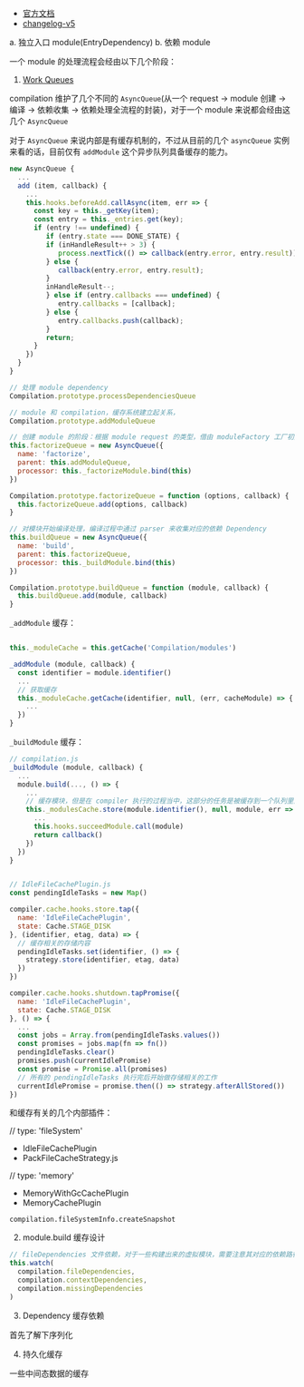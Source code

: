 * [官方文档](https://webpack.js.org/configuration/cache/)
* [changelog-v5](https://github.com/webpack/changelog-v5/blob/master/guides/persistent-caching.md)


a. 独立入口 module(EntryDependency)
b. 依赖 module

一个 module 的处理流程会经由以下几个阶段：

1. [Work Queues](https://webpack.js.org/blog/2020-10-10-webpack-5-release/#work-queues)

compilation 维护了几个不同的 `AsyncQueue`(从一个 request -> module 创建 -> 编译 -> 依赖收集 -> 依赖处理全流程的封装)，对于一个 module 来说都会经由这几个 `AsyncQueue` 

对于 `AsyncQueue` 来说内部是有缓存机制的，不过从目前的几个 `asyncQueue` 实例来看的话，目前仅有 `addModule` 这个异步队列具备缓存的能力。

```javascript
new AsyncQueue {
  ...
  add (item, callback) {
    ...
    this.hooks.beforeAdd.callAsync(item, err => {
      const key = this._getKey(item);
      const entry = this._entries.get(key);
      if (entry !== undefined) {
         if (entry.state === DONE_STATE) {
         if (inHandleResult++ > 3) {
            process.nextTick(() => callback(entry.error, entry.result));
         } else {
            callback(entry.error, entry.result);
         }
         inHandleResult--;
         } else if (entry.callbacks === undefined) {
            entry.callbacks = [callback];
         } else {
            entry.callbacks.push(callback);
         }
         return;
      }
    })
  }
}
```

```javascript
// 处理 module dependency
Compilation.prototype.processDependenciesQueue

// module 和 compilation，缓存系统建立起关系，
Compilation.prototype.addModuleQueue

// 创建 module 的阶段：根据 module request 的类型，借由 moduleFactory 工厂初始化为一个 module
this.factorizeQueue = new AsyncQueue({
  name: 'factorize',
  parent: this.addModuleQueue,
  processor: this._factorizeModule.bind(this)
})

Compilation.prototype.factorizeQueue = function (options, callback) {
  this.factorizeQueue.add(options, callback)
}

// 对模块开始编译处理，编译过程中通过 parser 来收集对应的依赖 Dependency
this.buildQueue = new AsyncQueue({
  name: 'build',
  parent: this.factorizeQueue,
  processor: this._buildModule.bind(this)
})

Compilation.prototype.buildQueue = function (module, callback) {
  this.buildQueue.add(module, callback)
}
```

`_addModule` 缓存：

```javascript

this._moduleCache = this.getCache('Compilation/modules')

_addModule (module, callback) {
  const identifier = module.identifier()
  ...
  // 获取缓存
  this._moduleCache.getCache(identifier, null, (err, cacheModule) => {
    ...
  })
}
```

`_buildModule` 缓存：

```javascript
// compilation.js
_buildModule (module, callback) {
  ...
  module.build(..., () => {
    ...
    // 缓存模块，但是在 compiler 执行的过程当中，这部分的任务是被缓存到一个队列里面：pendingIdleTasks，compiler 空闲阶段才会执行这些异步任务
    this._modulesCache.store(module.identifier(), null, module, err => {
      ...
      this.hooks.succeedModule.call(module)
      return callback()
    })
  })
}


// IdleFileCachePlugin.js
const pendingIdleTasks = new Map()

compiler.cache.hooks.store.tap({
  name: 'IdleFileCachePlugin',
  state: Cache.STAGE_DISK
}, (identifier, etag, data) => {
  // 缓存相关的存储内容
  pendingIdleTasks.set(identifier, () => {
    strategy.store(identifier, etag, data)
  })
})

compiler.cache.hooks.shutdown.tapPromise({
  name: 'IdleFileCachePlugin',
  state: Cache.STAGE_DISK
}, () => {
  ...
  const jobs = Array.from(pendingIdleTasks.values())
  const promises = jobs.map(fn => fn())
  pendingIdleTasks.clear()
  promises.push(currentIdlePromise)
  const promise = Promise.all(promises)
  // 所有的 pendingIdleTasks 执行完后开始做存储相关的工作
  currentIdlePromise = promise.then(() => strategy.afterAllStored())
})
```

和缓存有关的几个内部插件：

// type: 'fileSystem'

* IdleFileCachePlugin
* PackFileCacheStrategy.js

// type: 'memory'

* MemoryWithGcCachePlugin
* MemoryCachePlugin

`compilation.fileSystemInfo.createSnapshot`


2. module.build 缓存设计

```javascript
// fileDependencies 文件依赖，对于一些构建出来的虚拟模块，需要注意其对应的依赖路径
this.watch(
  compilation.fileDependencies,
  compilation.contextDependencies,
  compilation.missingDependencies
)
```

3. Dependency 缓存依赖

首先了解下序列化


4. 持久化缓存

一些中间态数据的缓存